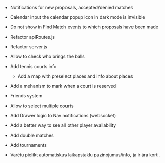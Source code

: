 - Notifications for new proposals, accepted/denied matches

- Calendar input the calendar popup icon in dark mode is invisible
- Do not show in Find Match events to which proposals have been made
- Refactor apiRoutes.js
- Refactor server.js
- Allow to check who brings the balls
- Add tennis courts info
  - Add a map with preselect places and info about places
- Add a mehanism to mark when a court is reserved
- Friends system
- Allow to select multiple courts
- Add Drawer logic to Nav notifications (websocket)
- Add a better way to see all other player availability
- Add double matches
- Add tournaments
- Varētu pielikt automatiskus laikapstaklu pazinojumus/info, ja ir āra korti.
